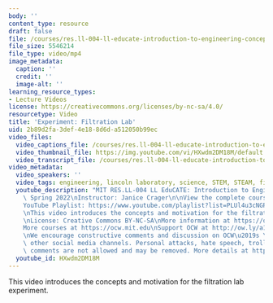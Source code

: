 ```yaml
---
body: ''
content_type: resource
draft: false
file: /courses/res.ll-004-ll-educate-introduction-to-engineering-concepts-spring-2022/mitres_ll-004s22_2_filtration_360p_16_9.mp4
file_size: 5546214
file_type: video/mp4
image_metadata:
  caption: ''
  credit: ''
  image-alt: ''
learning_resource_types:
- Lecture Videos
license: https://creativecommons.org/licenses/by-nc-sa/4.0/
resourcetype: Video
title: 'Experiment: Filtration Lab'
uid: 2b89d2fa-3def-4e18-8d6d-a512050b99ec
video_files:
  video_captions_file: /courses/res.ll-004-ll-educate-introduction-to-engineering-concepts-spring-2022/1o_l2fl69lcFMV7ipY8AUgNYB5OKzYXtp_transcript.webvtt
  video_thumbnail_file: https://img.youtube.com/vi/HXwdm2DM18M/default.jpg
  video_transcript_file: /courses/res.ll-004-ll-educate-introduction-to-engineering-concepts-spring-2022/1o_l2fl69lcFMV7ipY8AUgNYB5OKzYXtp_transcript.pdf
video_metadata:
  video_speakers: ''
  video_tags: engineering, lincoln laboratory, science, STEM, STEAM, filtration
  youtube_description: "MIT RES.LL-004 LL EduCATE: Introduction to Engineering Concepts,\
    \ Spring 2022\nInstructor: Janice Crager\n\nView the complete course: https://ocw.mit.edu/courses/res.ll-004-ll-educate-introduction-to-engineering-concepts-spring-2022\n\
    YouTube Playlist: https://www.youtube.com/playlist?list=PLUl4u3cNGP63HVH1wnIgj4UCKXBwx3UWR\n\
    \nThis video introduces the concepts and motivation for the filtration lab experiment.\n\
    \nLicense: Creative Commons BY-NC-SA\nMore information at https://ocw.mit.edu/terms\n\
    More courses at https://ocw.mit.edu\nSupport OCW at http://ow.ly/a1If50zVRlQ\n\
    \nWe encourage constructive comments and discussion on OCW\u2019s YouTube and\
    \ other social media channels. Personal attacks, hate speech, trolling, and inappropriate\
    \ comments are not allowed and may be removed. More details at https://ocw.mit.edu/comments."
  youtube_id: HXwdm2DM18M
---
```

This video introduces the concepts and motivation for the filtration lab experiment.
